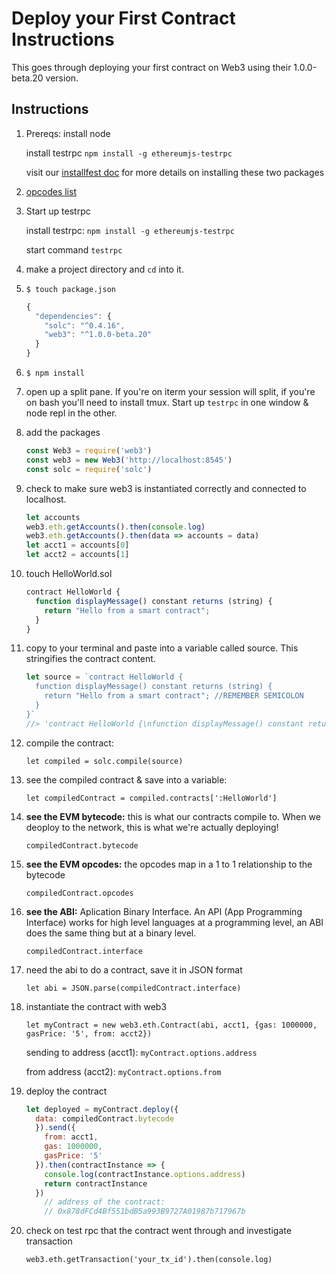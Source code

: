 # Deploy your First Contract Instructions
This goes through deploying your first contract on Web3 using their 1.0.0-beta.20 version.

## Instructions
1. Prereqs:
    install node

    install testrpc
      `npm install -g ethereumjs-testrpc`

    visit our [installfest doc](https://github.com/rachel-ftw/Basic-Ethereum-Dev-Env-Setup/blob/master/INSTALL.md) for more details on installing these two packages

1. [opcodes list](https://ethereum.stackexchange.com/questions/119/what-opcodes-are-available-for-the-ethereum-evm)

1. Start up testrpc

    install testrpc: `npm install -g ethereumjs-testrpc`

    start command `testrpc`

1. make a project directory and `cd` into it.

1. `$ touch package.json`
    ```js
    {
      "dependencies": {
        "solc": "^0.4.16",
        "web3": "^1.0.0-beta.20"
      }
    }
    ```

1. `$ npm install`

1. open up a split pane. If you're on iterm your session will split, if you're on bash you'll need to install tmux. Start up `testrpc` in one window & node repl in the other.

1. add the packages
    ```js
    const Web3 = require('web3')
    const web3 = new Web3('http://localhost:8545')
    const solc = require('solc')
    ```

1. check to make sure web3 is instantiated correctly and connected to localhost.
    ```js
    let accounts
    web3.eth.getAccounts().then(console.log)
    web3.eth.getAccounts().then(data => accounts = data)
    let acct1 = accounts[0]
    let acct2 = accounts[1]
    ```

1. touch HelloWorld.sol
    ```js
    contract HelloWorld {
      function displayMessage() constant returns (string) {
        return "Hello from a smart contract";
      }
    }
    ```

1. copy to your terminal and paste into a variable called source. This stringifies the contract content.
    ```js
    let source = `contract HelloWorld {
      function displayMessage() constant returns (string) {
        return "Hello from a smart contract"; //REMEMBER SEMICOLON
      }
    }`
    //> 'contract HelloWorld {\nfunction displayMessage() constant returns (string) {\nreturn "Hello from Smart contract";\n}\n}\n'
    ```

1. compile the contract:

    `let compiled = solc.compile(source)`

1. see the compiled contract & save into a variable:

    `let compiledContract = compiled.contracts[':HelloWorld']`

1. **see the EVM bytecode:** this is what our contracts compile to. When we deoploy to the network, this is what we're actually deploying!

    `compiledContract.bytecode`

1. **see the EVM opcodes:** the opcodes map in a 1 to 1 relationship to the bytecode
    
    `compiledContract.opcodes`

1. **see the ABI:** Aplication Binary Interface. An API (App Programming Interface) works for high level languages at a programming level, an ABI does the same thing but at a binary level.
    
    `compiledContract.interface`

1. need the abi to do a contract, save it in JSON format
    
    `let abi = JSON.parse(compiledContract.interface)`

1. instantiate the contract with web3
    
    `let myContract = new web3.eth.Contract(abi, acct1, {gas: 1000000, gasPrice: '5', from: acct2})`
    
    sending to address (acct1): `myContract.options.address`
    
    from address (acct2): `myContract.options.from`

1. deploy the contract
    ```js
    let deployed = myContract.deploy({
      data: compiledContract.bytecode
      }).send({
        from: acct1,
        gas: 1000000,
        gasPrice: '5'
      }).then(contractInstance => {
        console.log(contractInstance.options.address)
        return contractInstance
      })
        // address of the contract:
        // 0x878dFCd4Bf551bdB5a993B9727A01987b717967b
    ```

1. check on test rpc that the contract went through and investigate transaction
    
    `web3.eth.getTransaction('your_tx_id').then(console.log)`
